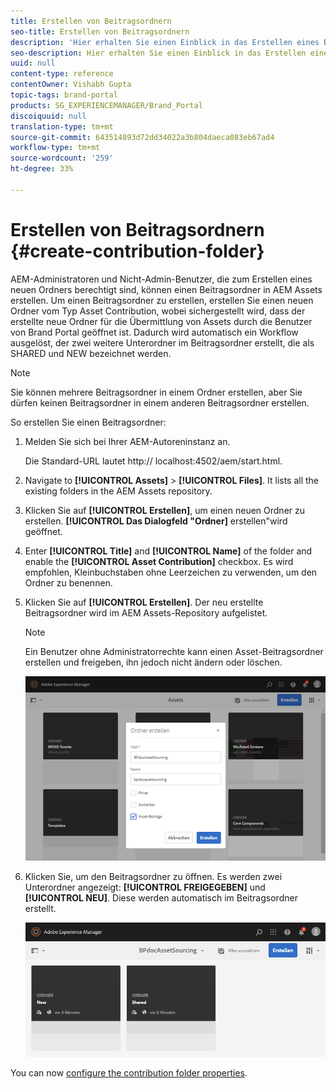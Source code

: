 ```yaml
---
title: Erstellen von Beitragsordnern
seo-title: Erstellen von Beitragsordnern
description: 'Hier erhalten Sie einen Einblick in das Erstellen eines Beitragsordners in AEM Assets. '
seo-description: Hier erhalten Sie einen Einblick in das Erstellen eines Beitragsordners in AEM Assets.
uuid: null
content-type: reference
contentOwner: Vishabh Gupta
topic-tags: brand-portal
products: SG_EXPERIENCEMANAGER/Brand_Portal
discoiquuid: null
translation-type: tm+mt
source-git-commit: 643514893d72dd34022a3b804daeca083eb67ad4
workflow-type: tm+mt
source-wordcount: '259'
ht-degree: 33%

---
```



# Erstellen von Beitragsordnern {#create-contribution-folder}


AEM-Administratoren und Nicht-Admin-Benutzer, die zum Erstellen eines neuen Ordners berechtigt sind, können einen Beitragsordner in AEM Assets erstellen.
Um einen Beitragsordner zu erstellen, erstellen Sie einen neuen Ordner vom Typ Asset Contribution, wobei sichergestellt wird, dass der erstellte neue Ordner für die Übermittlung von Assets durch die Benutzer von Brand Portal geöffnet ist.  Dadurch wird automatisch ein Workflow ausgelöst, der zwei weitere Unterordner im Beitragsordner erstellt, die als SHARED und NEW bezeichnet werden.

>[!NOTE]
>
>Sie können mehrere Beitragsordner in einem Ordner erstellen, aber Sie dürfen keinen Beitragsordner in einem anderen Beitragsordner erstellen.


So erstellen Sie einen Beitragsordner:
1. Melden Sie sich bei Ihrer AEM-Autoreninstanz an.

   Die Standard-URL lautet http:// localhost:4502/aem/start.html.

1. Navigate to **[!UICONTROL Assets]** > **[!UICONTROL Files]**. It lists all the existing folders in the AEM Assets repository.

1. Klicken Sie auf **[!UICONTROL Erstellen]**, um einen neuen Ordner zu erstellen. **[!UICONTROL Das Dialogfeld &quot;Ordner]** erstellen&quot;wird geöffnet.

1. Enter **[!UICONTROL Title]** and **[!UICONTROL Name]** of the folder and enable the **[!UICONTROL Asset Contribution]** checkbox.
Es wird empfohlen, Kleinbuchstaben ohne Leerzeichen zu verwenden, um den Ordner zu benennen.

1. Klicken Sie auf **[!UICONTROL Erstellen]**. Der neu erstellte Beitragsordner wird im AEM Assets-Repository aufgelistet.

   >[!NOTE]
   >
   >Ein Benutzer ohne Administratorrechte kann einen Asset-Beitragsordner erstellen und freigeben, ihn jedoch nicht ändern oder löschen.

   ![](assets/create-contribution-folder.png)

1. Klicken Sie, um den Beitragsordner zu öffnen. Es werden zwei Unterordner angezeigt: **[!UICONTROL FREIGEGEBEN]** und **[!UICONTROL NEU]**. Diese werden automatisch im Beitragsordner erstellt.

   ![](assets/contribution-folder.png)

You can now [configure the contribution folder properties](brand-portal-configure-contribution-folder-properties.md).


